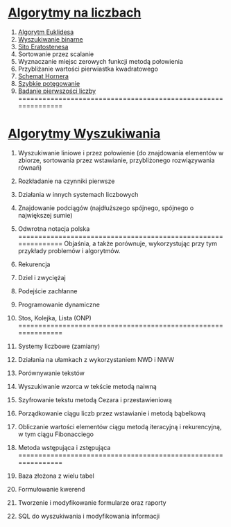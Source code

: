 # [Algorytmy na liczbach](/Liczbowe)
1. [Algorytm Euklidesa](Liczbowe/euklides.py)
2. [Wyszukiwanie binarne](Szukanie/binarne.py)
3. [Sito Eratostenesa](Liczbowe/sito_eratostenesa.py)
4. Sortowanie przez scalanie
5. Wyznaczanie miejsc zerowych funkcji metodą połowienia
6. Przybliżanie wartości pierwiastka kwadratowego
7. [Schemat Hornera](Liczbowe/horner.py)
8. [Szybkie potęgowanie](Liczbowe/szybkie_potegowanie.py)
9. [Badanie pierwszości liczby](Liczbowe/czy_pierwsza.py)
==============================================================
# [Algorytmy Wyszukiwania](/Szukanie)
1. Wyszukiwanie liniowe i przez połowienie (do znajdowania
elementów w zbiorze, sortowania przez wstawianie, przybliżonego
rozwiązywania równań)
1. Rozkładanie na czynniki pierwsze
2. Działania w innych systemach liczbowych
3. Znajdowanie podciągów (najdłuższego spójnego, spójnego o największej sumie)
4. Odwrotna notacja polska
==============================================================
Objaśnia, a także porównuje, wykorzystując przy tym przykłady problemów i algorytmów.

2. Rekurencja
3. Dziel i zwyciężaj
4. Podejście zachłanne
5. Programowanie dynamiczne
6. Stos, Kolejka, Lista (ONP)
==============================================================

2. Systemy liczbowe (zamiany)
3. Działania na ułamkach z wykorzystaniem NWD i NWW
4. Porównywanie tekstów
5. Wyszukiwanie wzorca w tekście metodą naiwną
6. Szyfrowanie tekstu metodą Cezara i przestawieniową
7. Porządkowanie ciągu liczb przez wstawianie i metodą bąbelkową
8. Obliczanie wartości elementów ciągu metodą iteracyjną i rekurencyjną, w tym ciągu Fibonacciego
9. Metoda wstępująca i zstępująca
==============================================================
1. Baza złożona z wielu tabel
2. Formułowanie kwerend
3. Tworzenie i modyfikowanie formularze oraz raporty
4. SQL do wyszukiwania i modyfikowania informacji